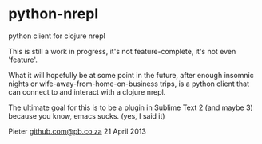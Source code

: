 python-nrepl
============

python client for clojure nrepl

This is still a work in progress, it's not feature-complete, it's not even 'feature'.

What it will hopefully be at some point in the future, after enough insomnic nights or
wife-away-from-home-on-business trips, is a python client that can connect to and 
interact with a clojure nrepl.

The ultimate goal for this is to be a plugin in Sublime Text 2 (and maybe 3) because you
know, emacs sucks. (yes, I said it)

Pieter
github.com@pb.co.za
21 April 2013
